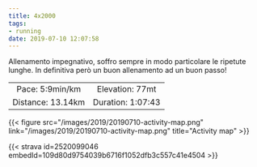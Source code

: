 ```yaml
---
title: 4x2000
tags:
- running
date: 2019-07-10 12:07:58
---
```

Allenamento impegnativo, soffro sempre in modo particolare le ripetute lunghe. In definitiva però un buon allenamento ad un buon passo!

| | |
| :-: | :-: |
| Pace: 5:9min/km | Elevation: 77mt |
| Distance: 13.14km | Duration: 1:07:43 |



{{< figure src="/images/2019/20190710-activity-map.png" link="/images/2019/20190710-activity-map.png" title="Activity map" >}}


{{< strava id=2520099046 embedId=109d80d9754039b6716f1052dfb3c557c41e4504 >}}
